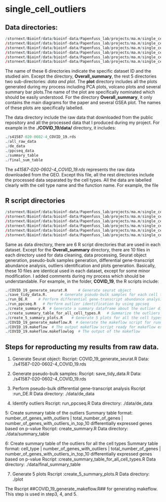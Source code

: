 # single_cell_outliers
## Data directories: 

```R
/stornext/Bioinf/data/bioinf-data/Papenfuss_lab/projects/ma.m/single_cell_outliers/single_cell_database/COVID_19/
/stornext/Bioinf/data/bioinf-data/Papenfuss_lab/projects/ma.m/single_cell_outliers/single_cell_database/covid_atlas/
/stornext/Bioinf/data/bioinf-data/Papenfuss_lab/projects/ma.m/single_cell_outliers/single_cell_database/GSE120575_melanoma/
/stornext/Bioinf/data/bioinf-data/Papenfuss_lab/projects/ma.m/single_cell_outliers/single_cell_database/GSE129788_aging_mouse_brain/
/stornext/Bioinf/data/bioinf-data/Papenfuss_lab/projects/ma.m/single_cell_outliers/single_cell_database/SCP1288_renal_cell_carcinoma/
/stornext/Bioinf/data/bioinf-data/Papenfuss_lab/projects/ma.m/single_cell_outliers/single_cell_database/Overall_summary/
```

The name of these 6 directories indicate the specific dataset ID and the studied aim. Except the directory, **Overall_summary**, the rest 5 directories two sub-directories: *data and plot*. The **plot** directory includes all the plots generated during my process including PCA plots, volcano plots and several summary bar plots.The name of the plot are specifically nominated which should be easily understood. For the directory **Overall_summary**, it only contains the main diagrams for the paper and several GSEA plot. The names of these plots are specifically labelled.  

The data directory include the raw data that downloaded from the public repository and all the processed data that I produced during my project. For example in the **./COVID_19/data/** directory, it includes: 
```R
./s41587-020-0602-4_COVID_19.rds
./all_raw_data
./de_data
./ppcseq_data
./summary_table
./final_sum_table
```
The *s41587-020-0602-4_COVID_19.rds* represents the raw data downloaded from the GEO. Except this file, all the rest directories include the processed data separated by the cell types. All the data are labelled clearly with the cell type name and the function name. For example, the file


## R script directories

```R
/stornext/Bioinf/data/bioinf-data/Papenfuss_lab/projects/ma.m/single_cell_outliers/R_scripts/COVID_19/
/stornext/Bioinf/data/bioinf-data/Papenfuss_lab/projects/ma.m/single_cell_outliers/R_scripts/covid_atlas/
/stornext/Bioinf/data/bioinf-data/Papenfuss_lab/projects/ma.m/single_cell_outliers/R_scripts/GSE120575_melanoma/
/stornext/Bioinf/data/bioinf-data/Papenfuss_lab/projects/ma.m/single_cell_outliers/R_scripts/GSE129788_aging_mouse_brain/
/stornext/Bioinf/data/bioinf-data/Papenfuss_lab/projects/ma.m/single_cell_outliers/R_scripts/SCP1288_renal_cell_carcinoma/
/stornext/Bioinf/data/bioinf-data/Papenfuss_lab/projects/ma.m/single_cell_outliers/R_scripts/Overall_summary/
```
Same as data directory, there are 6 R script directories that are used in each dataset. Except for the **Overall_summary** directory, there are 10 files in each directory used for data cleaning, data processing, Seurat object generation, pseudo-bulk samples generation, differential gene-transcript abundance analysis, outliers identification and plots generation. Basically, these 10 files are identical used in each dataset, except for some minor modification. I added comments during my process which should be understandable. For example, in the folder, **COVID_19**, the R scripts include:
```R 
./COVID_19_generate_seurat.R     # Generate seurat object
./save_tidy_data.R.      # Generate pseudo-bulk samples for each cell type
./run_DE.R     # Perform differential gene-transcript abundance analysis by 3 methods, including DESeq2, edgeR robust and edgeR quasi-likelihood 
./run_ppcseq.R   # Perform outlier identification by using ppcseq
./create_summary.R  # Generate a summary dataframe about the outlier distributions for each cell type 
./create_summary_table_for_all_cell_types.R   # Summarize the outliers of all the cell types
./create_5_summary_plots.R    # Generate 5 plots for all the cell types
./COVID_19_generate_makeflow.R  # Generate the makeflow script for running all the processes in each cell type
./COVID_19.makeflow  # The output makeflow script ready for makeflow execution
./COVID_19.makeflow.makeflowlog  # The output of the makeflow 
```

## Steps for reproducting my results from raw data. 
1. Generate Seurat object: 
Rscript: COVID_19_generate_seurat.R    Data: ./s41587-020-0602-4_COVID_19.rds

2. Generate pseudo-bulk samples: 
Rscript: save_tidy_data.R              Data: ./s41587-020-0602-4_COVID_19.rds

3. Perform pseudo-bulk differential gene-transcript analysis
Rscript :run_DE.R                      Data directory: ./data/de_data

4. Identify outliers
Rscript: run_ppcseq.R                  Data directory: ./data/de_data

5: Create summary table of the outliers
Summary table format: 
number_of_genes_with_outliers | total_number_of_genes | number_of_genes_with_outliers_in_top_10 differentially expressed genes based on p-value
Rscript: create_summary.R             Data directory: ./data/summary_table

6: Create summary table of the outliers for all the cell types
Summary table format: 
cell_type | number_of_genes_with_outliers | total_number_of_genes | number_of_genes_with_outliers_in_top_10 differentially expressed genes based on p-value
Rscript :create_summary_table_for_all_cell_types.R   Data directory: ./data/final_summary_table

7. Generate 5 plots 
Rscript :create_5_summary_plots.R    Data directory: ./plot

The Rscript ##COVID_19_generate_makeflow.R## for generating makeflow. This step is used in step3, 4, and 5. 

